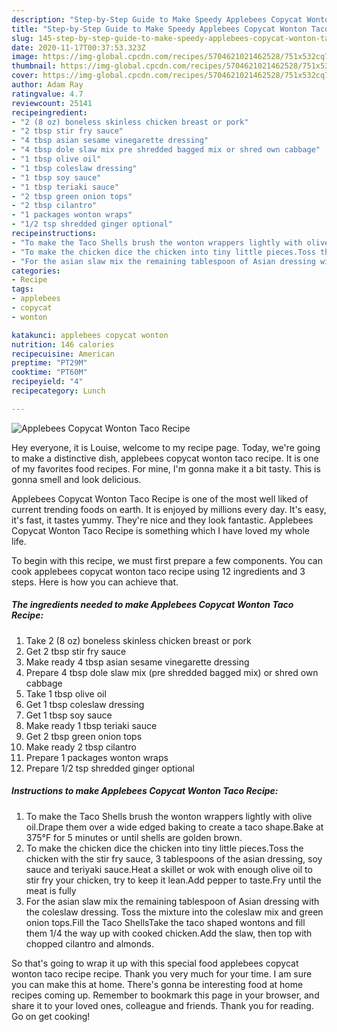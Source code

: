 ```yaml
---
description: "Step-by-Step Guide to Make Speedy Applebees Copycat Wonton Taco Recipe"
title: "Step-by-Step Guide to Make Speedy Applebees Copycat Wonton Taco Recipe"
slug: 145-step-by-step-guide-to-make-speedy-applebees-copycat-wonton-taco-recipe
date: 2020-11-17T00:37:53.323Z
image: https://img-global.cpcdn.com/recipes/5704621021462528/751x532cq70/applebees-copycat-wonton-taco-recipe-recipe-main-photo.jpg
thumbnail: https://img-global.cpcdn.com/recipes/5704621021462528/751x532cq70/applebees-copycat-wonton-taco-recipe-recipe-main-photo.jpg
cover: https://img-global.cpcdn.com/recipes/5704621021462528/751x532cq70/applebees-copycat-wonton-taco-recipe-recipe-main-photo.jpg
author: Adam Ray
ratingvalue: 4.7
reviewcount: 25141
recipeingredient:
- "2 (8 oz) boneless skinless chicken breast or pork"
- "2 tbsp stir fry sauce"
- "4 tbsp asian sesame vinegarette dressing"
- "4 tbsp dole slaw mix pre shredded bagged mix or shred own cabbage"
- "1 tbsp olive oil"
- "1 tbsp coleslaw dressing"
- "1 tbsp soy sauce"
- "1 tbsp teriaki sauce"
- "2 tbsp green onion tops"
- "2 tbsp cilantro"
- "1 packages wonton wraps"
- "1/2 tsp shredded ginger optional"
recipeinstructions:
- "To make the Taco Shells brush the wonton wrappers lightly with olive oil.Drape them over a wide edged baking to create a taco shape.Bake at 375°F for 5 minutes or until shells are golden brown."
- "To make the chicken dice the chicken into tiny little pieces.Toss the chicken with the stir fry sauce, 3 tablespoons of the asian dressing, soy sauce and teriyaki sauce.Heat a skillet or wok with enough olive oil to stir fry your chicken, try to keep it lean.Add pepper to taste.Fry until the meat is fully"
- "For the asian slaw mix the remaining tablespoon of Asian dressing with the coleslaw dressing. Toss the mixture into the coleslaw mix and green onion tops.Fill the Taco ShellsTake the taco shaped wontons and fill them 1/4 the way up with cooked chicken.Add the slaw, then top with chopped cilantro and almonds."
categories:
- Recipe
tags:
- applebees
- copycat
- wonton

katakunci: applebees copycat wonton 
nutrition: 146 calories
recipecuisine: American
preptime: "PT29M"
cooktime: "PT60M"
recipeyield: "4"
recipecategory: Lunch

---
```



![Applebees Copycat Wonton Taco Recipe](https://img-global.cpcdn.com/recipes/5704621021462528/751x532cq70/applebees-copycat-wonton-taco-recipe-recipe-main-photo.jpg)

Hey everyone, it is Louise, welcome to my recipe page. Today, we're going to make a distinctive dish, applebees copycat wonton taco recipe. It is one of my favorites food recipes. For mine, I'm gonna make it a bit tasty. This is gonna smell and look delicious.



Applebees Copycat Wonton Taco Recipe is one of the most well liked of current trending foods on earth. It is enjoyed by millions every day. It's easy, it's fast, it tastes yummy. They're nice and they look fantastic. Applebees Copycat Wonton Taco Recipe is something which I have loved my whole life.


To begin with this recipe, we must first prepare a few components. You can cook applebees copycat wonton taco recipe using 12 ingredients and 3 steps. Here is how you can achieve that.

<!--inarticleads1-->

##### The ingredients needed to make Applebees Copycat Wonton Taco Recipe:

1. Take 2 (8 oz) boneless skinless chicken breast or pork
1. Get 2 tbsp stir fry sauce
1. Make ready 4 tbsp asian sesame vinegarette dressing
1. Prepare 4 tbsp dole slaw mix (pre shredded bagged mix) or shred own cabbage
1. Take 1 tbsp olive oil
1. Get 1 tbsp coleslaw dressing
1. Get 1 tbsp soy sauce
1. Make ready 1 tbsp teriaki sauce
1. Get 2 tbsp green onion tops
1. Make ready 2 tbsp cilantro
1. Prepare 1 packages wonton wraps
1. Prepare 1/2 tsp shredded ginger optional




<!--inarticleads2-->

##### Instructions to make Applebees Copycat Wonton Taco Recipe:

1. To make the Taco Shells brush the wonton wrappers lightly with olive oil.Drape them over a wide edged baking to create a taco shape.Bake at 375°F for 5 minutes or until shells are golden brown.
1. To make the chicken dice the chicken into tiny little pieces.Toss the chicken with the stir fry sauce, 3 tablespoons of the asian dressing, soy sauce and teriyaki sauce.Heat a skillet or wok with enough olive oil to stir fry your chicken, try to keep it lean.Add pepper to taste.Fry until the meat is fully
1. For the asian slaw mix the remaining tablespoon of Asian dressing with the coleslaw dressing. Toss the mixture into the coleslaw mix and green onion tops.Fill the Taco ShellsTake the taco shaped wontons and fill them 1/4 the way up with cooked chicken.Add the slaw, then top with chopped cilantro and almonds.




So that's going to wrap it up with this special food applebees copycat wonton taco recipe recipe. Thank you very much for your time. I am sure you can make this at home. There's gonna be interesting food at home recipes coming up. Remember to bookmark this page in your browser, and share it to your loved ones, colleague and friends. Thank you for reading. Go on get cooking!
